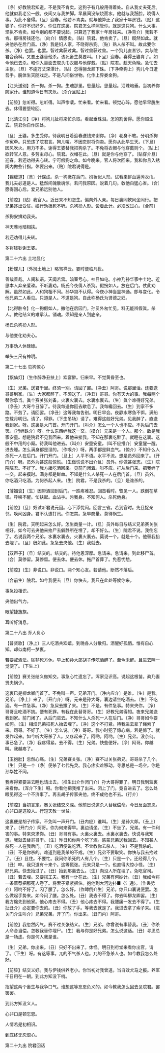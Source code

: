<!-- { "loadSidebar": true } -->
〔净〕好教院君知道。不是我不肯卖。这狗子有几般用得着处。自从我丈夫死后。他就似我老公一般。夜间又与我护脚。早晨间没柴烧面水。他就与我舐脸。晓得人事。为此不舍得。〔旦〕迎春。他若不肯卖。就与他算还了我家十年房钱。〔贴〕这婆子。你好不识好歹。你住在这裏。院君怎么样照管你。就是这只狗。什么大事。坚执不肯卖。如今别的都不要说起。只算还了我家十年房钱来。〔净背介〕我若不肯。那得房钱还他。〔向介〕情愿卖。〔贴〕院君。他肯卖了。〔旦〕旣然如此。就央他杀在后门首。〔净〕我是妇人家。不晓得杀狗。〔贴〕熟人杀不叫。故此要你杀。〔净〕也罢。也罢。智过禽获过禽。智过兽获过兽。一个狗儿直甚钞。卖与院君合药料。又要王婆替他杀。该死畜生莫要叫。〔下旦〕迎春。喜得王婆肯了。如今他已去杀。和你入裏面去取头巾衣服与他穿戴。〔贴〕院君。趁天色晚。急忙去主张。〔旦〕不施万丈深潭计。〔贴〕怎得骊龙颔下珠。〔下净牵狗上〕狗儿今日遭吾手。脱体生天随戏走。不是凡间俗世物。化作上界娄金狗。 

【江头送别】杀一狗。杀一狗。生魂那里。思量起。思量起。泪珠暗垂。当初养你防家计。谁知道今日有灾危。〔杀介旦贴上〕 

【前腔】忽听得。忽听得。叫声惨凄。忙来看。忙来看。顿觉心碎。愿他早早脱生去。休得要堕轮回。

【北淸江引】〔净〕将狗儿扯将来忙杀取。看起垂珠泪。怎的割舍得。愿你超生去。院君你自作区处。

〔旦〕王婆。多生受你。待我明日着迎春送钱来谢你。〔净〕老身不敢。分明杀狗作寃牵。只恐违了院君言。狗儿嗄。不因恋财将你卖。愿你从此早生天。〔下旦〕因风吹火。用力不多。谢得王婆替我把狗杀了。不免将衣帽与他穿戴则个。〔贴上〕欲转官人意。多劳主母心。院君。衣帽在此。〔旦〕就是你与他穿了。〔贴穿介旦〕迎春。若还劝得夫心转。宁可偿狗之命。如今晚来。官人将次回来。我和你且入绣阁内做些针指。休要出来。〔贴〕院君说得是。 

【锦缠道】〔旦〕计谋成。杀一狗撇在后门。扮妆似人形。试看来鲜血遍污衣巾。我儿夫必道是人。猛然间魄散魂惊。若问我原因。说着几句。敎他自猛心省。〔合〕愿得回心后。爱兄弟远别他人。

【前腔】〔贴〕我官人。近日来不知怎生。偏向外人亲。每日裏同飮同坐同行。把兄弟逐出受贫。娘行劝抵死不听。杀狗扮人形。设着此计。必须改过心。〔合前〕 

杀狗安排劝我夫。

神天蓦地暗相扶。

若还劝得儿夫转。

多将钱钞谢王婆。 

第二十六出
土地显化

【粉蝶儿】〔外扮土地上〕略驾祥云。霎时便临凡世。

善哉善哉。人间私语。天闻若雷。暗室亏心。神目如电。小神乃孙华家中土地。近思本人弃亲爱疎。不听妻劝。杨氏今夜倩人杀狗。假扮如人。放在后门。仗此劝解。虽然如此。人和狗相不同。孙华岂不认得。今夜小神当显神通。卽与变化。令他兄弟二人看见。只道是人。不道是狗。自此称杨氏为贤德之妇。 

【北得胜令】化一狗假如人。撇他在后园门。孙员外匆忙见。料无能辨假眞。杀人。教他结义的难承认。销魂。须知是亲人到底亲。

杨氏杀狗扮人形。

与他变化劝夫心。

万事劝人休碌碌。

举头三尺有神明。 

第二十七出
见狗惊心

【翫仙灯】〔生作醉净丑扶上〕欢宴醉。归来早。不觉黄昏至也。

〔生〕兄弟。送君千里。终须一别。请回了罢。〔净丑〕阿哥。说那里话。还要送哥哥到家。〔生〕大家都醉了。不须送了。〔净丑〕哥哥。你有天大的事。我每两个替你承当。眞个赛关张刘备。火裏火裏去。水裏水裏去。〔生〕眞个难得好兄弟。〔净丑〕大哥今日醉了。待我每送你回去歇息了。我每纔回去。〔生〕到家不多路。不劳了。请回罢。〔净丑〕这等我每吿别。明日早会。夜静水寒鱼不饵。满船空载月明归。请了。得罪。〔下生吊场〕请了。难得这般好兄弟。见我醉了。直送我到家。呀。这裏是大门首。开门开门。〔叫介〕怎么一个人也不应。不免后门去罢。〔行绊跌介〕呀。什么东西绊我这一交。〔摸介〕元来是一个人。那个。敢是我家安童。想是院君不见我回来。着他来接我。不知在那裏吃醉了。就睡在这裏。这般不中用的小厮。待我叫他进去。〔叫介〕安童安童。〔叫不应推介〕安童醒一醒。进去睡。怎么满身都是湿的。〔作嗅介〕呀。两手都是鲜血气。〔惊介〕不知什么人杀死一人在后门。开门开门。〔旦上〕人平不语。水平不流。想是员外回来了。〔开门介〕呀。员外为甚这般惊慌。〔生做慌说不出介旦〕员外。你做甚张志。〔生〕院院院君。不好了。我方纔吃酒回来。见前门闭着。叫不应。打从后门来。把我绊了一交。起来摸时。满身都是鲜血。不知是什么人杀死一人在后门首。〔旦〕员外。你吃酒只吃酒。为何杀起人来。〔生〕院君。不是我杀的。〔旦〕是谁杀的。 

【薄媚衮】〔生〕因带酒回到后门。一跌疼难忍。回首看时。瞥见一人。跌倒在草径。呼唤不醒。忙扶起。血沾手。污我身。不知何人。杀死他身。

【前腔】〔旦〕奴试听君说元因。心下添忧闷。回言三省。若到官时。先且捉亲邻。唤问凶身。君不认遭打讯。你怎禁。急早商量。莫待祸生。

〔生〕院君。天明起来怎么好。怎生商量一计。〔旦〕员外每日与结义兄弟赛关张相好。如今可去央他来抬尸去僻静所在埋了。却不好么。〔生〕院君不说。我倒忘了。若说我两个兄弟。水裏水裏去。火裏火裏去。莫说一个。就是十个。他替我抬去埋了。〔旦〕旣如此。急急去央他。〔生〕我就去。 

【双声子】〔旦〕结交的。结交的。待他恩深厚。急请来。急请来。到此移尸首。〔合〕莫停留。莫停留。便去休。便去休。拖尸首葬了。免惹忧愁。

【前腔】〔生〕非说口。非说口。两个知心友。若请他。断然不落后。

〔合前生〕院君。如今我便去〔旦〕你快去。我只在此处等候你来。 

事急投相识。

央他出气力。

眼望捷旌旗。

耳听好消息。 

第二十八出
乔人负心

【普贤歌】〔净上〕三人吃酒共欢嬉。到晚各人分散归。酒醒好孤恓。惟有自心知。却似南柯一梦裏。

若要戒酒法。除非死方休。早上和孙大郞胡子传吃酒醉了。至今未醒。且进去睡一觉便了。〔下生上〕 

【前腔】赛关张结义做知交。事急心忙遗忘了。浑家见识高。说起这根苗。眞乃妻贤夫祸少。

这裏已是柳龙卿门首了。不免叫一声。兄弟开门。〔净内应介〕是谁。〔生〕是我。兄弟。〔净上〕来了。〔开门介〕呀。元来是孙大哥。裏边请坐吃酒去。〔生〕不吃酒。有一件急事。〔净〕急屎去撒了来。〔生〕不是。有件急事。特来央你。〔净〕哥哥且吃酒不妨。便有死罪。有我在此替哥哥。〔生〕好教兄弟得知。夜来兄弟送我到家。前门闭了。从后门进去。不知什么人杀死一人在后门。〔净〕哥哥如今要如何。〔生〕相烦兄弟把死人抬去埋了。〔净〕这个不打紧。待我进去拿了绳索了来。司哥。不好了。〔生〕怎么说。〔净〕哥哥。我小时犯了惊心病。若是惊了。就发作起来。如今听大哥杀了人。又疼起来了。阿哟。阿哟。〔生〕兄弟。没奈何。事已急了。〔净〕我疼得紧。去不得。〔生〕兄弟。快些便好。〔净〕阿哥。你越叫。我越疼了。 

【玉抱肚】忽然心痛。〔生〕兄弟赛关张。〔净〕赛不过关张弟兄。哥哥杀了几个。〔生〕只是一个〔净〕便杀了七代先灵。我心疼实难移动。寻思总是一场空。你是孙华姓不同。

我疼得紧要进去睡也请出去。〔推生出介作闭门介〕孙大哥得罪了。明日我到监裏来看你。〔浑介下生〕呀。你看他把我推了出来。闭上了门。竟自进去了。怎么处眼见得这一个不济事了。再去胡子传家央他。终不成他也不去。〔行介〕 

【前腔】当初言定。赛关张结交义深。他前日说道杀人替我偿命。今日反面忘恩。心非口是这般人。行短天敎一世贫。

这裏便是胡子传家。不免叫一声开门。〔丑内应〕谁叫。〔生〕是孙大郞。〔丑上〕来了。〔开门介〕阿哥。你为何来得早。裏边请坐。〔生〕不坐了。兄弟。有一件利害的事。特来央求你。〔丑〕哥哥有事。火裏火裏去。水裏水裏去。快说与我知道。我就去替哥哥干。〔生〕昨日和你两个吃了酒。感蒙兄弟送我回去。不知甚人杀死一人在我后门。〔丑〕吃酒便说吃酒。不曾教你去杀人。〔生〕不是我杀的。〔丑〕不是你杀的。难道到是我杀的不成。〔生〕兄弟不要取笑。你快与我去抬过了。〔丑〕且住。不要忙。我问你杀死的人有几个。〔生〕只是一个。还经得几个。〔丑〕啐。我只道有十来个。这等慌张。元来只是一个。也直得大惊小怪。〔生〕好兄弟。快去抬过了。〔丑〕抬到那裏去么。〔生〕向没人所在埋了。免吃官司。〔丑〕若去埋。又要搭工夫。我有一计在此。〔生〕兄弟有何妙计。〔丑〕我如今将一条草荐把那死人卷了。将索子紧紧捆住。抱他到大河边扑■〈氵通〉。〔作丢势介〕阿哟不好了。闪了腰了。怎么好。〔作蹲倒介生〕兄弟。你只口裏说便罢。怎么做起手势来。如今闪了腰。怎么处。〔丑〕我去不得了。你去叫柳龙卿罢。〔生〕我方纔先到他家。他心疼去不得。〔丑〕他心疼去不得。我腰痛一发去不得了。〔生扯丑介〕必定要你去的。〔丑〕你放了手。等我去就是了。我进去拿了索子来。〔进关门介生叫介〕兄弟兄弟。开了门。你出来。〔丑门内〕阿哥。 

【前腔】我忽然闪气。赛不过关张结义。〔生〕兄弟。你曾说有事替我。〔丑〕你杀人命合当偿。怎敎我替你埋尸。〔生〕我与你是好兄弟。怎么说这话。〔丑〕寻思总是一场虚。你是何人我是谁。

〔生〕兄弟。你出来。〔丑〕只好不出来了。休怪。明日到府堂来看你出官。请了。〔下生〕呀。有这等事。兀的不气杀人也。兀的不急杀人也。如今教我怎么处好。 

【前腔】结交义好。我与伊钱供养老小。你当初对我曾道。当自效犬马之报。养军千日用在一朝。到此方知没下梢。

指望这两个畜生与我争口气。谁想这等忘恩负义的。如今教我怎么回去见院君。罢罢罢。 

到此方知没义人。

心非口是顿忘恩。

人情若是初相识。

到底终无怨恨心。 

第二十九出
院君回话

